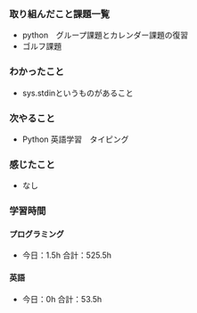 ### 取り組んだこと課題一覧
- python　グループ課題とカレンダー課題の復習
- ゴルフ課題
### わかったこと
- sys.stdinというものがあること
### 次やること
- Python  英語学習　タイピング
### 感じたこと
- なし
### 学習時間
#### プログラミング
- 今日：1.5h 合計：525.5h
#### 英語
- 今日：0h 合計：53.5h